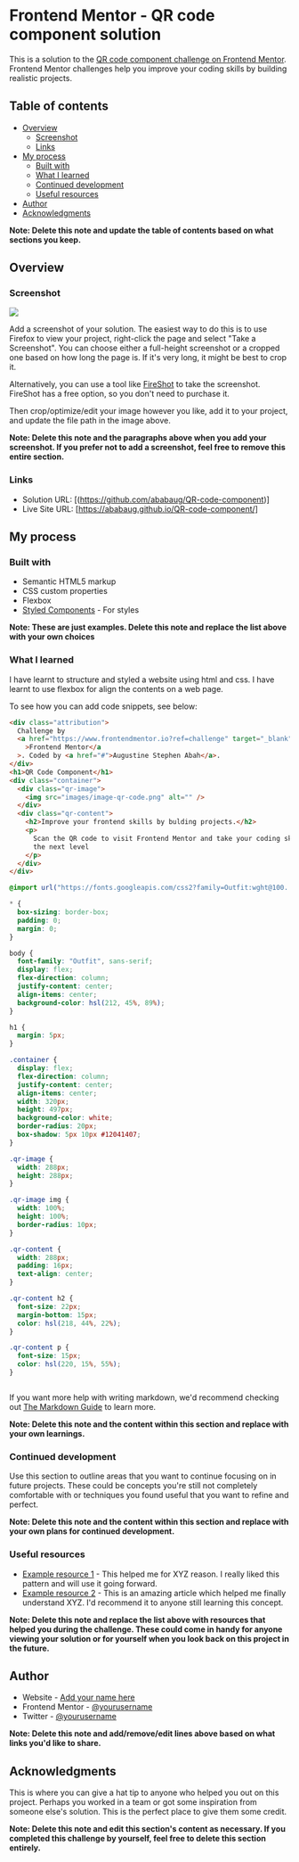 # Frontend Mentor - QR code component solution

This is a solution to the [QR code component challenge on Frontend Mentor](https://www.frontendmentor.io/challenges/qr-code-component-iux_sIO_H). Frontend Mentor challenges help you improve your coding skills by building realistic projects.

## Table of contents

- [Overview](#overview)
  - [Screenshot](#screenshot)
  - [Links](#links)
- [My process](#my-process)
  - [Built with](#built-with)
  - [What I learned](#what-i-learned)
  - [Continued development](#continued-development)
  - [Useful resources](#useful-resources)
- [Author](#author)
- [Acknowledgments](#acknowledgments)

**Note: Delete this note and update the table of contents based on what sections you keep.**

## Overview

### Screenshot

![](./screenshot.jpg)

Add a screenshot of your solution. The easiest way to do this is to use Firefox to view your project, right-click the page and select "Take a Screenshot". You can choose either a full-height screenshot or a cropped one based on how long the page is. If it's very long, it might be best to crop it.

Alternatively, you can use a tool like [FireShot](https://getfireshot.com/) to take the screenshot. FireShot has a free option, so you don't need to purchase it.

Then crop/optimize/edit your image however you like, add it to your project, and update the file path in the image above.

**Note: Delete this note and the paragraphs above when you add your screenshot. If you prefer not to add a screenshot, feel free to remove this entire section.**

### Links

- Solution URL: [(https://github.com/ababaug/QR-code-component)]
- Live Site URL: [https://ababaug.github.io/QR-code-component/]

## My process

### Built with

- Semantic HTML5 markup
- CSS custom properties
- Flexbox
- [Styled Components](https://styled-components.com/) - For styles

**Note: These are just examples. Delete this note and replace the list above with your own choices**

### What I learned

I have learnt to structure and styled a website using html and css. I have learnt to use flexbox for align the contents on a web page.

To see how you can add code snippets, see below:

```html
<div class="attribution">
  Challenge by
  <a href="https://www.frontendmentor.io?ref=challenge" target="_blank"
    >Frontend Mentor</a
  >. Coded by <a href="#">Augustine Stephen Abah</a>.
</div>
<h1>QR Code Component</h1>
<div class="container">
  <div class="qr-image">
    <img src="images/image-qr-code.png" alt="" />
  </div>
  <div class="qr-content">
    <h2>Improve your frontend skills by bulding projects.</h2>
    <p>
      Scan the QR code to visit Frontend Mentor and take your coding skills to
      the next level
    </p>
  </div>
</div>
```

```css
@import url("https://fonts.googleapis.com/css2?family=Outfit:wght@100..900&display=swap");

* {
  box-sizing: border-box;
  padding: 0;
  margin: 0;
}

body {
  font-family: "Outfit", sans-serif;
  display: flex;
  flex-direction: column;
  justify-content: center;
  align-items: center;
  background-color: hsl(212, 45%, 89%);
}

h1 {
  margin: 5px;
}

.container {
  display: flex;
  flex-direction: column;
  justify-content: center;
  align-items: center;
  width: 320px;
  height: 497px;
  background-color: white;
  border-radius: 20px;
  box-shadow: 5px 10px #12041407;
}

.qr-image {
  width: 288px;
  height: 288px;
}

.qr-image img {
  width: 100%;
  height: 100%;
  border-radius: 10px;
}

.qr-content {
  width: 288px;
  padding: 16px;
  text-align: center;
}

.qr-content h2 {
  font-size: 22px;
  margin-bottom: 15px;
  color: hsl(218, 44%, 22%);
}

.qr-content p {
  font-size: 15px;
  color: hsl(220, 15%, 55%);
}
```

```

```

If you want more help with writing markdown, we'd recommend checking out [The Markdown Guide](https://www.markdownguide.org/) to learn more.

**Note: Delete this note and the content within this section and replace with your own learnings.**

### Continued development

Use this section to outline areas that you want to continue focusing on in future projects. These could be concepts you're still not completely comfortable with or techniques you found useful that you want to refine and perfect.

**Note: Delete this note and the content within this section and replace with your own plans for continued development.**

### Useful resources

- [Example resource 1](https://www.example.com) - This helped me for XYZ reason. I really liked this pattern and will use it going forward.
- [Example resource 2](https://www.example.com) - This is an amazing article which helped me finally understand XYZ. I'd recommend it to anyone still learning this concept.

**Note: Delete this note and replace the list above with resources that helped you during the challenge. These could come in handy for anyone viewing your solution or for yourself when you look back on this project in the future.**

## Author

- Website - [Add your name here](https://www.your-site.com)
- Frontend Mentor - [@yourusername](https://www.frontendmentor.io/profile/yourusername)
- Twitter - [@yourusername](https://www.twitter.com/yourusername)

**Note: Delete this note and add/remove/edit lines above based on what links you'd like to share.**

## Acknowledgments

This is where you can give a hat tip to anyone who helped you out on this project. Perhaps you worked in a team or got some inspiration from someone else's solution. This is the perfect place to give them some credit.

**Note: Delete this note and edit this section's content as necessary. If you completed this challenge by yourself, feel free to delete this section entirely.**
